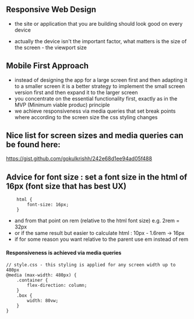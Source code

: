 ## Responsive Web Design

- the site or application that you are building should look good on every device

- actually the device isn't the important factor, what matters is the size of the 
screen - the viewport size

## Mobile First Approach 

- instead of designing the app for a large screen first and then adapting it to a smaller
screen it is a better strategy to implement the small screen version first and then expand 
it to the larger screen
- you concentrate on the essential functionality first, exactly as in the MVP (Minimum viable produc) principle 
- we achieve responsiveness via media queries that set break points where according to the screen size the css styling changes

## Nice list for screen sizes and media queries can be found here: 
https://gist.github.com/gokulkrishh/242e68d1ee94ad05f488

## Advice for font size : set a font size in the html of 16px (font size that has best UX)

```
    html {
        font-size: 16px;
    }
```

- and from that point on rem (relative to the html font size) e.g. 2rem = 32px
- or if the same result but easier to calculate html : 10px - 1.6rem -> 16px  
- if for some reason you want relative to the parent use em instead of rem
#### Responsiveness is achieved via media queries
```
// style.css - this styling is applied for any screen width up to 480px 
@media (max-width: 480px) {
	.container {
		flex-direction: column;
	}
	.box {
		width: 80vw;
	}
}
```